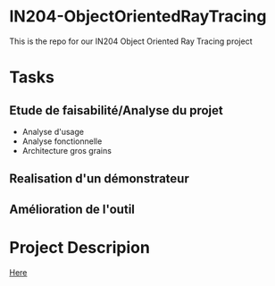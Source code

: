 # IN204-ObjectOrientedRayTracing
This is the repo for our IN204 Object Oriented Ray Tracing project

# Tasks

## Etude de faisabilité/Analyse du projet 
* Analyse d'usage
* Analyse fonctionnelle 
* Architecture gros grains

## Realisation d'un démonstrateur

## Amélioration de l'outil 

# Project Descripion
[Here](./projet_informatique_-_oort.pdf)
